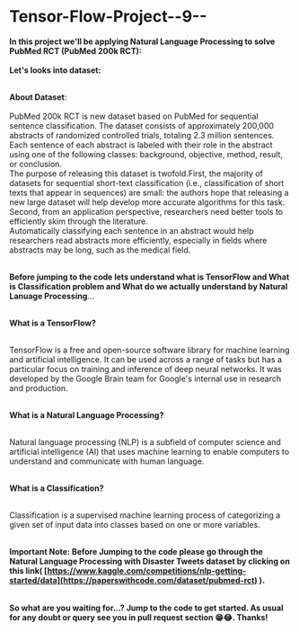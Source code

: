 # Tensor-Flow-Project--9--

<table>
  
**In this project we'll be applying Natural Language Processing to solve PubMed RCT (PubMed 200k RCT):** <br></br>
**Let's looks into dataset:** <br></br>

**About Dataset**: <br></br>
PubMed 200k RCT is new dataset based on PubMed for sequential sentence classification. The dataset consists of approximately 200,000 abstracts of randomized controlled trials, totaling 2.3 million sentences. Each sentence of each abstract is labeled with their role in the abstract using one of the following classes: background, objective, method, result, or conclusion.<br>
The purpose of releasing this dataset is twofold.First, the majority of datasets for sequential short-text classification (i.e., classification of short texts that appear in sequences) are small: the authors hope that releasing a new large dataset will help develop more accurate algorithms for this task. Second, from an application perspective, researchers need better tools to efficiently skim through the literature.<br>
Automatically classifying each sentence in an abstract would help researchers read abstracts more efficiently, especially in fields where abstracts may be long, such as the medical field.<br></br>

**Before jumping to the code lets understand what is TensorFlow and What is Classification problem and What do we actually understand by Natural Lanuage Processing**...<br></br>

**What is a TensorFlow?** <br></br>

TensorFlow is a free and open-source software library for machine learning and artificial intelligence. It can be used across a range of tasks but has a particular focus on training and inference of deep neural networks. It was developed by the Google Brain team for Google's internal use in research and production. <br></br>

**What is a Natural Language Processing?** <br></br>

Natural language processing (NLP) is a subfield of computer science and artificial intelligence (AI) that uses machine learning to enable computers to understand and communicate with human language.  <br></br>

**What is a Classification?** <br></br>

Classification is a supervised machine learning process of categorizing a given set of input data into classes based on one or more variables. <br></br>

**Important Note: Before Jumping to the code please go through the Natural Language Processing with Disaster Tweets dataset by clicking on this link( [https://www.kaggle.com/competitions/nlp-getting-started/data](https://paperswithcode.com/dataset/pubmed-rct) ).**

</table>

**So what are you waiting for...? Jump to the code to get started. As usual for any doubt or query see you in pull request section 😁😂. Thanks!**


